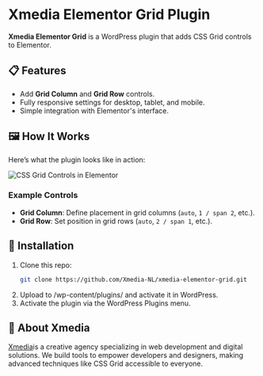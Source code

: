 # Xmedia Elementor Grid Plugin

**Xmedia Elementor Grid** is a WordPress plugin that adds CSS Grid controls to Elementor.

## 📋 Features
- Add **Grid Column** and **Grid Row** controls.
- Fully responsive settings for desktop, tablet, and mobile.
- Simple integration with Elementor's interface.

## 🖼️ How It Works
Here’s what the plugin looks like in action:

![CSS Grid Controls in Elementor](https://imgur.com/Hd7nked)

### Example Controls
- **Grid Column**: Define placement in grid columns (`auto`, `1 / span 2`, etc.).
- **Grid Row**: Set position in grid rows (`auto`, `2 / span 1`, etc.).

## 🚀 Installation
1. Clone this repo:
   ```bash
   git clone https://github.com/Xmedia-NL/xmedia-elementor-grid.git
   ```
2. Upload to /wp-content/plugins/ and activate it in WordPress.
3. Activate the plugin via the WordPress Plugins menu.

   
## 🌟 About Xmedia
[Xmedia](https://xmedia.nl "Visit our website!")is a creative agency specializing in web development and digital solutions. We build tools to empower developers and designers, making advanced techniques like CSS Grid accessible to everyone.
